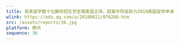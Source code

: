 ```yaml
---
title: 易美留学数十位藤校招生官坐镇美国主场，超豪华阵容助力2019美国留学申请
wlink: https://edu.qq.com/a/20180821/076280.htm
src: /assets/reports/36.jpg
platform: 腾讯
sequence: 36
---
```

